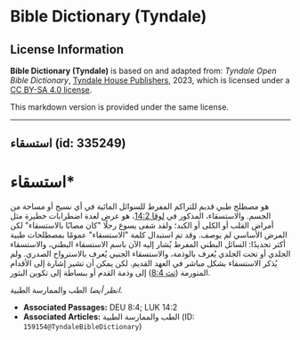 # Bible Dictionary (Tyndale)

## License Information

**Bible Dictionary (Tyndale)** is based on and adapted from: _Tyndale Open Bible Dictionary_, [Tyndale House Publishers](https://tyndaleopenresources.com/), 2023, which is licensed under a [CC BY-SA 4.0 license](https://creativecommons.org/licenses/by-sa/4.0/legalcode.en).

This markdown version is provided under the same license.



--------------------------------

## استسقاء (id: 335249)

استسقاء\*
=========

هو مصطلح طبي قديم للتراكم المفرط للسوائل المائية في أي نسيج أو مساحة من الجسم. والاستسقاء، المذكور في [لوقا 14:2](https://ref.ly/Luke14:2)، هو عرض لعدة اضطرابات خطيرة مثل أمراض القلب أو الكلى أو الكبد؛ ولقد شفى يسوع رجلًا "كان مصابًا بالاستسقاء" لكن المرض الأساسي لم يوصف. وقد تم استبدال كلمة "الاستسقاء" عمومًا بمصطلحات طبية أكثر تحديدًا: السائل البطني المفرط يُشار إليه الآن باسم الاستسقاء البطني، والاستسقاء الجلدي أو تحت الجلدي يُعرف بالوذمة، والاستسقاء الجنبي يُعرف بالاسترواح الصدري. ولم يُذكر الاستسقاء بشكل مباشر في العهد القديم. لكن يمكن أن تشير إشارة إلى الأقدام المتورمة ([تث 8:4](https://ref.ly/Deut8:4)) إلى وذمة القدم أو ببساطة إلى تكوين البثور.

*انظر أيضا* الطب والممارسة الطبية.

* **Associated Passages:** DEU 8:4; LUK 14:2
* **Associated Articles:** الطب والممارسة الطبية (ID: `159154@TyndaleBibleDictionary`)

